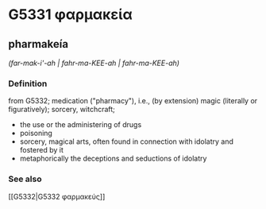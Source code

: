 # G5331 φαρμακεία

## pharmakeía

_(far-mak-i'-ah | fahr-ma-KEE-ah | fahr-ma-KEE-ah)_

### Definition

from G5332; medication ("pharmacy"), i.e., (by extension) magic (literally or figuratively); sorcery, witchcraft; 

- the use or the administering of drugs
- poisoning
- sorcery, magical arts, often found in connection with idolatry and fostered by it
- metaphorically the deceptions and seductions of idolatry

### See also

[[G5332|G5332 φαρμακεύς]]

